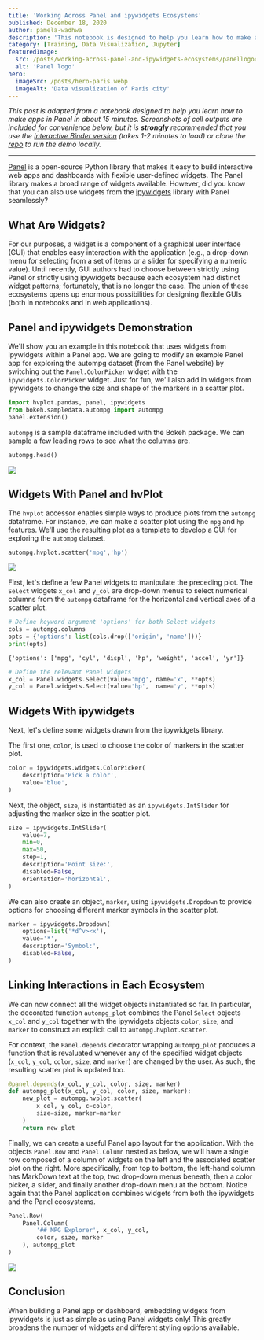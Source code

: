 ```yaml
---
title: 'Working Across Panel and ipywidgets Ecosystems'
published: December 18, 2020
author: pamela-wadhwa
description: 'This notebook is designed to help you learn how to make apps in Panel in about 15 minutes. Screenshots of cell outputs are included for convenience below, but it is strongly recommended that you use the interactive Binder version (takes 1-2 minutes to load) or by cloning the repo and running locally.'
category: [Training, Data Visualization, Jupyter]
featuredImage:
  src: /posts/working-across-panel-and-ipywidgets-ecosystems/panellogo4x3.png
  alt: 'Panel logo'
hero:
  imageSrc: /posts/hero-paris.webp
  imageAlt: 'Data visualization of Paris city'
---
```


_This post is adapted from a notebook designed to help you learn how to make
apps in Panel in about 15 minutes. Screenshots of cell outputs are included for
convenience below, but it is **strongly** recommended that you use the
[interactive Binder version][demo binder] (takes 1-2 minutes to load) or clone
the [repo][demo repo] to run the demo locally._

---

[Panel][panel site] is a open-source Python library that makes it easy to build
interactive web apps and dashboards with flexible user-defined widgets. The
Panel library makes a broad range of widgets available. However, did you know
that you can also use widgets from the [ipywidgets][ipywidgets docs] library
with Panel seamlessly?

## What Are Widgets?

For our purposes, a widget is a component of a graphical user interface (GUI)
that enables easy interaction with the application (e.g., a drop-down menu for
selecting from a set of items or a slider for specifying a numeric value). Until
recently, GUI authors had to choose between strictly using Panel or strictly
using ipywidgets because each ecosystem had distinct widget patterns;
fortunately, that is no longer the case. The union of these ecosystems opens up
enormous possibilities for designing flexible GUIs (both in notebooks and in web
applications).

## Panel and ipywidgets Demonstration

We'll show you an example in this notebook that uses widgets from ipywidgets
within a Panel app. We are going to modify an example Panel app for exploring
the autompg dataset (from the Panel website) by switching out the
`Panel.ColorPicker` widget with the `ipywidgets.ColorPicker` widget. Just for
fun, we'll also add in widgets from ipywidgets to change the size and shape of
the markers in a scatter plot.

```python
import hvplot.pandas, panel, ipywidgets
from bokeh.sampledata.autompg import autompg
panel.extension()
```

`autompg` is a sample dataframe included with the Bokeh package. We can sample a
few leading rows to see what the columns are.

```python
autompg.head()
```

![](/posts/working-across-panel-and-ipywidgets-ecosystems/ipywidgets-img-1.png)

## Widgets With Panel and hvPlot

The `hvplot` accessor enables simple ways to produce plots from the `autompg`
dataframe. For instance, we can make a scatter plot using the `mpg` and `hp`
features. We'll use the resulting plot as a template to develop a GUI for
exploring the `autompg` dataset.

```python
autompg.hvplot.scatter('mpg','hp')
```

![](/posts/working-across-panel-and-ipywidgets-ecosystems/ipywidgets-img-2.png)

First, let's define a few Panel widgets to manipulate the preceding plot. The
`Select` widgets `x_col` and `y_col` are drop-down menus to select numerical
columns from the `autompg` dataframe for the horizontal and vertical axes of a
scatter plot.

```python
# Define keyword argument 'options' for both Select widgets
cols = autompg.columns
opts = {'options': list(cols.drop(['origin', 'name']))}
print(opts)
```

`{'options': ['mpg', 'cyl', 'displ', 'hp', 'weight', 'accel', 'yr']}`

```python
# Define the relevant Panel widgets
x_col = Panel.widgets.Select(value='mpg', name='x', **opts)
y_col = Panel.widgets.Select(value='hp',  name='y', **opts)
```

## Widgets With ipywidgets

Next, let's define some widgets drawn from the ipywidgets library.

The first one, `color`, is used to choose the color of markers in the scatter
plot.

```python
color = ipywidgets.widgets.ColorPicker(
    description='Pick a color',
    value='blue',
)
```

Next, the object, `size`, is instantiated as an `ipywidgets.IntSlider` for
adjusting the marker size in the scatter plot.

```python
size = ipywidgets.IntSlider(
    value=7,
    min=0,
    max=50,
    step=1,
    description='Point size:',
    disabled=False,
    orientation='horizontal',
)
```

We can also create an object, `marker`, using `ipywidgets.Dropdown` to provide
options for choosing different marker symbols in the scatter plot.

```python
marker = ipywidgets.Dropdown(
    options=list('*d^v><x'),
    value='*',
    description='Symbol:',
    disabled=False,
)
```

## Linking Interactions in Each Ecosystem

We can now connect all the widget objects instantiated so far. In particular,
the decorated function `autompg_plot` combines the Panel `Select` objects
`x_col` and `y_col` together with the ipywidgets objects `color`, `size`, and
`marker` to construct an explicit call to `autompg.hvplot.scatter`.

For context, the `Panel.depends` decorator wrapping `autompg_plot` produces a
function that is revaluated whenever any of the specified widget objects
(`x_col`, `y_col`, `color`, `size`, and `marker`) are changed by the user. As
such, the resulting scatter plot is updated too.

```python
@panel.depends(x_col, y_col, color, size, marker)
def autompg_plot(x_col, y_col, color, size, marker):
    new_plot = autompg.hvplot.scatter(
        x_col, y_col, c=color,
        size=size, marker=marker
    )
    return new_plot
```

Finally, we can create a useful Panel app layout for the application. With the
objects `Panel.Row` and `Panel.Column` nested as below, we will have a single
row composed of a column of widgets on the left and the associated scatter plot
on the right. More specifically, from top to bottom, the left-hand column has
MarkDown text at the top, two drop-down menus beneath, then a color picker, a
slider, and finally another drop-down menu at the bottom. Notice again that the
Panel application combines widgets from both the ipywidgets and the Panel
ecosystems.

```python
Panel.Row(
    Panel.Column(
        '## MPG Explorer', x_col, y_col,
        color, size, marker
    ), autompg_plot
)
```

![](/posts/working-across-panel-and-ipywidgets-ecosystems/ipywidgets-img-3.png)

## Conclusion

When building a Panel app or dashboard, embedding widgets from ipywidgets is
just as simple as using Panel widgets only! This greatly broadens the number of
widgets and different styling options available.

[demo binder]: https://mybinder.org/v2/gh/Quansight/panel-ipywidgets/HEAD
[demo repo]: https://github.com/Quansight/panel-ipywidgets
[ipywidgets docs]: https://ipywidgets.readthedocs.io/en/latest/
[panel site]: https://panel.holoviz.org/index.html
